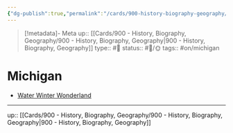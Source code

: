 ```yaml
---
{"dg-publish":true,"permalink":"/cards/900-history-biography-geography/geography-and-travel/michigan/","title":"Michigan"}
---
```



> [!metadata]- Meta
> up:: [[Cards/900 - History, Biography, Geography/900 - History, Biography, Geography\|900 - History, Biography, Geography]]
> type:: #📝 
> status:: #📝/🌞
> tags::  #on/michigan


# Michigan
- [Water Winter Wonderland](https://www.waterwinterwonderland.com/)


---

up:: [[Cards/900 - History, Biography, Geography/900 - History, Biography, Geography\|900 - History, Biography, Geography]]

